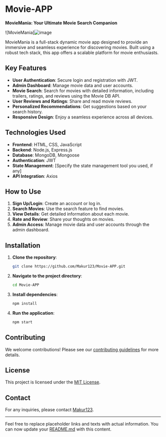 
# Movie-APP

**MovieMania: Your Ultimate Movie Search Companion**

![MovieMania]![image](https://github.com/user-attachments/assets/7dc74a41-9654-4171-98f8-9986abc8cbc3)


MovieMania is a full-stack dynamic movie app designed to provide an immersive and seamless experience for discovering movies. Built using a robust tech stack, this app offers a scalable platform for movie enthusiasts.

## Key Features
- **User Authentication**: Secure login and registration with JWT.
- **Admin Dashboard**: Manage movie data and user accounts.
- **Movie Search**: Search for movies with detailed information, including trailers, ratings, and reviews using the Movie DB API.
- **User Reviews and Ratings**: Share and read movie reviews.
- **Personalized Recommendations**: Get suggestions based on your search history.
- **Responsive Design**: Enjoy a seamless experience across all devices.

## Technologies Used
- **Frontend**: HTML, CSS, JavaScript
- **Backend**: Node.js, Express.js
- **Database**: MongoDB, Mongoose
- **Authentication**: JWT
- **State Management**: [Specify the state management tool you used, if any]
- **API Integration**: Axios

## How to Use
1. **Sign Up/Login**: Create an account or log in.
2. **Search Movies**: Use the search feature to find movies.
3. **View Details**: Get detailed information about each movie.
4. **Rate and Review**: Share your thoughts on movies.
5. **Admin Access**: Manage movie data and user accounts through the admin dashboard.

## Installation
1. **Clone the repository**:
   ```bash
   git clone https://github.com/Makur123/Movie-APP.git
   ```
2. **Navigate to the project directory**:
   ```bash
   cd Movie-APP
   ```
3. **Install dependencies**:
   ```bash
   npm install
   ```
4. **Run the application**:
   ```bash
   npm start
   ```

## Contributing
We welcome contributions! Please see our [contributing guidelines](https://github.com/Makur123/Movie-APP/blob/main/CONTRIBUTING.md) for more details.

## License
This project is licensed under the [MIT License](https://github.com/Makur123/Movie-APP/blob/main/LICENSE).

## Contact
For any inquiries, please contact [Makur123](https://github.com/Makur123).

---

Feel free to replace placeholder links and texts with actual information. You can now update your [README.md](https://github.com/Makur123/Movie-APP/edit/main/README.md) with this content.
